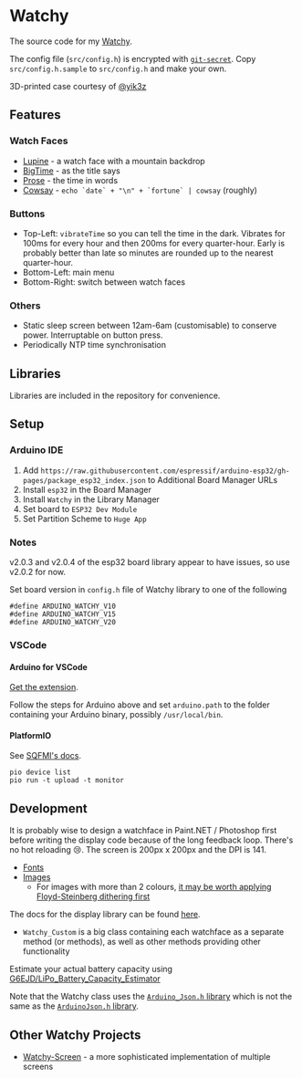 # Watchy

The source code for my [Watchy](https://watchy.sqfmi.com/).

The config file (`src/config.h`) is encrypted with [`git-secret`](https://git-secret.io/). Copy `src/config.h.sample` to `src/config.h` and make your own.

3D-printed case courtesy of [@yik3z](https://github.com/yik3z/Watchy-CAD)

## Features

### Watch Faces

- [Lupine](./src/faces/Lupine/README.md) - a watch face with a mountain backdrop
- [BigTime](./src/faces/BigTime/README.md) - as the title says
- [Prose](./src/faces/Prose/README.md) - the time in words
- [Cowsay](./src/faces/Cowsay/README.md) - ``echo `date` + "\n" + `fortune` | cowsay`` (roughly)

### Buttons

- Top-Left: `vibrateTime` so you can tell the time in the dark. Vibrates for 100ms for every hour and then 200ms for every quarter-hour. Early is probably better than late so minutes are rounded up to the nearest quarter-hour.
- Bottom-Left: main menu
- Bottom-Right: switch between watch faces

### Others

- Static sleep screen between 12am-6am (customisable) to conserve power. Interruptable on button press.
- Periodically NTP time synchronisation

## Libraries

Libraries are included in the repository for convenience.

## Setup

### Arduino IDE

1. Add `https://raw.githubusercontent.com/espressif/arduino-esp32/gh-pages/package_esp32_index.json` to Additional Board Manager URLs
2. Install `esp32` in the Board Manager
3. Install `Watchy` in the Library Manager
4. Set board to `ESP32 Dev Module`
5. Set Partition Scheme to `Huge App`

### Notes

v2.0.3 and v2.0.4 of the esp32 board library appear to have issues, so use v2.0.2 for now.

Set board version in `config.h` file of Watchy library to one of the following

```processing
#define ARDUINO_WATCHY_V10
#define ARDUINO_WATCHY_V15
#define ARDUINO_WATCHY_V20
```

### VSCode

#### Arduino for VSCode

[Get the extension](https://marketplace.visualstudio.com/items?itemName=vsciot-vscode.vscode-arduino).

Follow the steps for Arduino above and set `arduino.path` to the folder containing your Arduino binary, possibly `/usr/local/bin`.

#### PlatformIO

See [SQFMI's docs](https://watchy.sqfmi.com/docs/getting-started).

```
pio device list
pio run -t upload -t monitor
```

## Development

It is probably wise to design a watchface in Paint.NET / Photoshop first before writing the display code because of the long feedback loop. There's no hot reloading 😢. The screen is 200px x 200px and the DPI is 141.

- [Fonts](https://rop.nl/truetype2gfx/)
- [Images](https://javl.github.io/image2cpp/)
  - For images with more than 2 colours, [it may be worth applying Floyd-Steinberg dithering first](https://doodad.dev/dither-me-this/)

The docs for the display library can be found [here](https://learn.adafruit.com/adafruit-gfx-graphics-library/overview).

- `Watchy_Custom` is a big class containing each watchface as a separate method (or methods), as well as other methods providing other functionality

Estimate your actual battery capacity using [G6EJD/LiPo_Battery_Capacity_Estimator](https://github.com/G6EJD/LiPo_Battery_Capacity_Estimator)

Note that the Watchy class uses the [`Arduino_Json.h` library](https://arduinojson.org/) which is not the same as the [`ArduinoJson.h` library](https://arduinojson.org/).

## Other Watchy Projects

- [Watchy-Screen](https://github.com/charles-haynes/Watchy-Screen/tree/master/src) - a more sophisticated implementation of multiple screens
